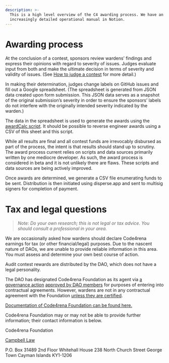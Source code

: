 ```yaml
---
description: >-
  This is a high level overview of the C4 awarding process. We have an
  increasingly detailed operational manual in Notion.
---
```


# Awarding process

At the conclusion of a contest, sponsors review wardens’ findings and express their opinions with regard to severity of issues. Judges evaluate input from both and make the ultimate decision in terms of severity and validity of issues. (See [How to judge a contest](../../roles/judges/how-to-judge-a-contest.md) for more detail.)

In making their determination, judges change labels on GitHub issues and fill out a Google spreadsheet. (The spreadsheet is generated from JSON data created upon form submission. This JSON data serves as a snapshot of the original submission’s severity in order to ensure the sponsors’ labels do not interfere with the originally intended severity indicated by the warden.)

The data in the spreadsheet is used to generate the awards using the [awardCalc script](https://github.com/code-423n4/awardcalc). It should be possible to reverse engineer awards using a CSV of this sheet and this script.

While all results are final and all contest funds are irrevocably disbursed as part of the process, the intent is that results should stand up to scrutiny. The award process current relies on scripts and data sources primarily written by one mediocre developer. As such, the award process is considered in beta and it is not unlikely there are flaws. These scripts and data sources are being actively improved.

Once awards are determined, we generate a CSV file enumerating funds to be sent. Distribution is then initiated using disperse.app and sent to multisig signers for completion of payment.

# Tax and legal questions

> *Note: Do your own research; this is not legal or tax advice. You should consult a professional in your area.*

We are occasionally asked how wardens should declare Code4rena earnings for tax (or other financial/legal) purposes. Due to the nascent nature of DAOs, we are unable to provide reliable information in this area. You must assess and determine your own best course of action.

Audit contest rewards are distributed by the DAO, which does not have a legal personality.

The DAO has designated Code4rena Foundation as its agent via [a governance action](https://github.com/code-423n4/org/discussions/13) [approved by DAO members](https://polygonscan.com/tx/0x8fbe178e34a7ae03a5e0d1f49f23e38f3a1c0d1186a67920d33196a89f79da98) for purposes of entering into contractual agreements. However, wardens are not in any contractual agreement with the Foundation [unless they are certified](https://code4rena.com/certified-contributor-summary/).

[Documentation of Code4rena Foundation can be found here.](https://github.com/code-423n4/org/tree/main/foundation)

Code4rena Foundation may or may not be able to provide further information; their contact information is below.

Code4rena Foundation

[Campbell Law](mailto:campbell@silversidemanagement.ky)

P.O. Box 31489
2nd Floor Whitehall House
238 North Church Street
George Town
Cayman Islands KY1-1206